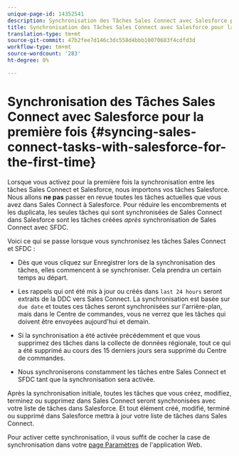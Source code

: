 ```yaml
---
unique-page-id: 14352541
description: Synchronisation des Tâches Sales Connect avec Salesforce pour la première fois - Marketo Docs - Documentation sur les produits
title: Synchronisation des Tâches Sales Connect avec Salesforce pour la première fois
translation-type: tm+mt
source-git-commit: 47b2fee7d146c3dc558d4bbb10070683f4cdfd3d
workflow-type: tm+mt
source-wordcount: '283'
ht-degree: 0%

---
```



# Synchronisation des Tâches Sales Connect avec Salesforce pour la première fois {#syncing-sales-connect-tasks-with-salesforce-for-the-first-time}

Lorsque vous activez pour la première fois la synchronisation entre les tâches Sales Connect et Salesforce, nous importons vos tâches Salesforce. Nous allons **ne pas** passer en revue toutes les tâches actuelles que vous avez dans Sales Connect à Salesforce. Pour réduire les encombrements et les duplicata, les seules tâches qui sont synchronisées de Sales Connect dans Salesforce sont les tâches créées *après* synchronisation de Sales Connect avec SFDC.

Voici ce qui se passe lorsque vous synchronisez les tâches Sales Connect et SFDC :

- Dès que vous cliquez sur Enregistrer lors de la synchronisation des tâches, elles commencent à se synchroniser. Cela prendra un certain temps au départ.

- Les rappels qui ont été mis à jour ou créés dans `last 24 hours` seront extraits de la DDC vers Sales Connect. La synchronisation est basée sur `due date` et toutes ces tâches seront synchronisées sur l&#39;arrière-plan, mais dans le Centre de commandes, vous ne verrez que les tâches qui doivent être envoyées aujourd&#39;hui et demain.

- Si la synchronisation a été activée précédemment et que vous supprimez des tâches dans la collecte de données régionale, tout ce qui a été supprimé au cours des 15 derniers jours sera supprimé du Centre de commandes.

- Nous synchroniserons constamment les tâches entre Sales Connect et SFDC tant que la synchronisation sera activée.

Après la synchronisation initiale, toutes les tâches que vous créez, modifiez, terminez ou supprimez dans Sales Connect seront synchronisées avec votre liste de tâches dans Salesforce. Et tout élément créé, modifié, terminé ou supprimé dans Salesforce mettra à jour votre liste de tâches dans Sales Connect.

Pour activer cette synchronisation, il vous suffit de cocher la case de synchronisation dans votre [page Paramètres](http://toutapp.com/next#settings/crm/salesforce/configure) de l&#39;application Web.

